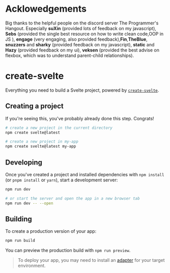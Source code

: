 # Acklowedgements

Big thanks to the helpful people on the discord server The Programmer's Hangout. Especially **suXin** (provided lots of feedback on my javascript), **Sebs** (provided the single best resource on how to write clean code,OOP in JS ), **engage** (very engaging, also provided feedback),**Fin**,**TheBlue**, **snuzzers** and **sharky** (provided feedback on my javascript), **static** and **Hazy** (provided feedback on my ui), **veksen** (provided the best advise on flexbox, which was to understand parent-child relationships).

# create-svelte

Everything you need to build a Svelte project, powered by [`create-svelte`](https://github.com/sveltejs/kit/tree/main/packages/create-svelte).

## Creating a project

If you're seeing this, you've probably already done this step. Congrats!

```bash
# create a new project in the current directory
npm create svelte@latest

# create a new project in my-app
npm create svelte@latest my-app
```

## Developing

Once you've created a project and installed dependencies with `npm install` (or `pnpm install` or `yarn`), start a development server:

```bash
npm run dev

# or start the server and open the app in a new browser tab
npm run dev -- --open
```

## Building

To create a production version of your app:

```bash
npm run build
```

You can preview the production build with `npm run preview`.

> To deploy your app, you may need to install an [adapter](https://kit.svelte.dev/docs/adapters) for your target environment.
